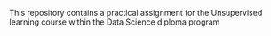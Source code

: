 This repository contains a practical assignment for the Unsupervised learning course within the Data Science diploma program
